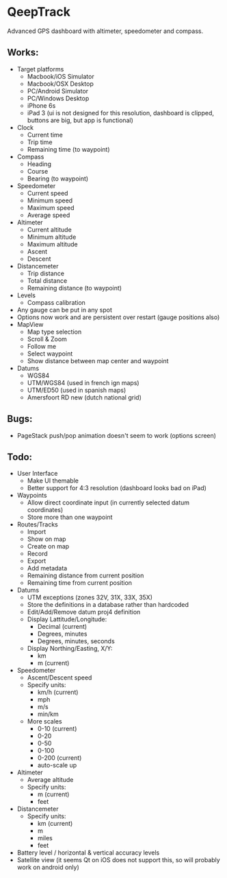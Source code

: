 # QeepTrack
Advanced GPS dashboard with altimeter, speedometer and compass.

## Works: ##
 * Target platforms
   * Macbook/iOS Simulator
   * Macbook/OSX Desktop
   * PC/Android Simulator
   * PC/Windows Desktop
   * iPhone 6s
   * iPad 3 (ui is not designed for this resolution, dashboard is clipped, buttons are big, but app is functional)
 * Clock
   * Current time
   * Trip time
   * Remaining time (to waypoint)
 * Compass
   * Heading
   * Course
   * Bearing (to waypoint)
 * Speedometer
   * Current speed
   * Minimum speed
   * Maximum speed
   * Average speed
 * Altimeter
   * Current altitude
   * Minimum altitude
   * Maximum altitude
   * Ascent
   * Descent
 * Distancemeter
   * Trip distance
   * Total distance
   * Remaining distance (to waypoint)
 * Levels
   * Compass calibration 
 * Any gauge can be put in any spot
 * Options now work and are persistent over restart (gauge positions also)
 * MapView
   * Map type selection
   * Scroll & Zoom
   * Follow me
   * Select waypoint
   * Show distance between map center and waypoint
 * Datums
   * WGS84
   * UTM/WGS84 (used in french ign maps)
   * UTM/ED50 (used in spanish maps)
   * Amersfoort RD new (dutch national grid)

## Bugs: ##
 * PageStack push/pop animation doesn't seem to work (options screen)

## Todo: ##
 * User Interface
   * Make UI themable
   * Better support for 4:3 resolution (dashboard looks bad on iPad)
 * Waypoints
   * Allow direct coordinate input (in currently selected datum coordinates)
   * Store more than one waypoint
 * Routes/Tracks
   * Import
   * Show on map
   * Create on map
   * Record
   * Export
   * Add metadata
   * Remaining distance from current position
   * Remaining time from current position
 * Datums
   * UTM exceptions (zones 32V, 31X, 33X, 35X)
   * Store the definitions in a database rather than hardcoded
   * Edit/Add/Remove datum proj4 definition
   * Display Lattitude/Longitude:
     * Decimal (current)
     * Degrees, minutes
     * Degrees, minutes, seconds
   * Display Northing/Easting, X/Y:
     * km
     * m (current)
 * Speedometer
   * Ascent/Descent speed
   * Specify units:
     * km/h (current)
     * mph
     * m/s
     * min/km
   * More scales
     * 0-10 (current)
     * 0-20
     * 0-50
     * 0-100
     * 0-200 (current)
     * auto-scale up
 * Altimeter
   * Average altitude
   * Specify units:
     * m (current)
     * feet
 * Distancemeter
   * Specify units:
     * km (current)
     * m
     * miles
     * feet
 * Battery level / horizontal & vertical accuracy levels
 * Satellite view (it seems Qt on iOS does not support this, so will probably work on android only)
